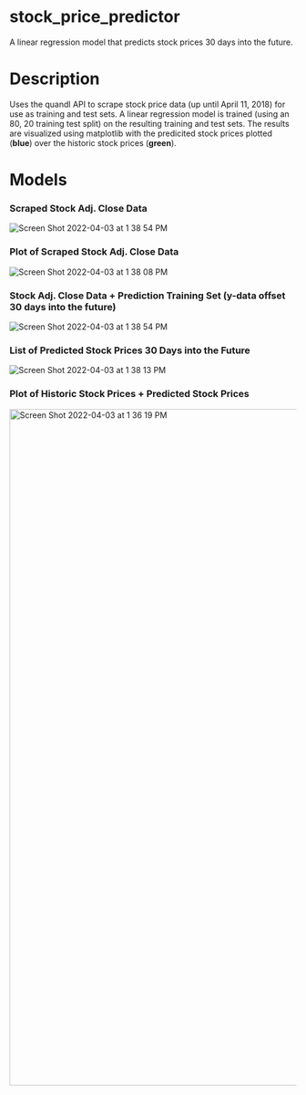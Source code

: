 # stock_price_predictor
A linear regression model that predicts stock prices 30 days into the future.

# Description
Uses the quandl API to scrape stock price data (up until April 11, 2018) for use as training and test sets.
A linear regression model is trained (using an 80, 20 training test split) on the resulting training and test sets.
The results are visualized using matplotlib with the predicited stock prices plotted (**blue**) over the historic stock prices (**green**).

# Models
### Scraped Stock Adj. Close Data
![Screen Shot 2022-04-03 at 1 38 54 PM](https://user-images.githubusercontent.com/89366190/161444176-5bb3fc77-ec74-48f8-8723-98d9e15c60c6.png)
### Plot of Scraped Stock Adj. Close Data
![Screen Shot 2022-04-03 at 1 38 08 PM](https://user-images.githubusercontent.com/89366190/161444181-dd858f67-f363-454a-a93e-1c7ad0cbee86.png)
### Stock Adj. Close Data + Prediction Training Set (y-data offset 30 days into the future)
![Screen Shot 2022-04-03 at 1 38 54 PM](https://user-images.githubusercontent.com/89366190/161444225-ffb095f5-b7f6-4ec1-bf6c-ab1b2302371e.png)
### List of Predicted Stock Prices 30 Days into the Future
![Screen Shot 2022-04-03 at 1 38 13 PM](https://user-images.githubusercontent.com/89366190/161444206-c7308518-0854-4b0a-82fa-1da25f66a843.png)
### Plot of Historic Stock Prices + Predicted Stock Prices
<img width="1186" alt="Screen Shot 2022-04-03 at 1 36 19 PM" src="https://user-images.githubusercontent.com/89366190/161444212-436456f9-50e7-4a94-bf63-dd6bb0449b2a.png">
